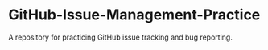 # GitHub-Issue-Management-Practice
A repository for practicing GitHub issue tracking and bug reporting.
